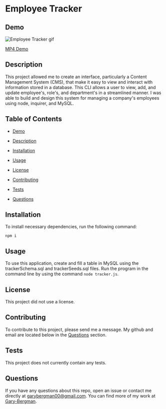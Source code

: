 # Employee Tracker
  
  
  ## Demo

  ![Employee Tracker gif](./assets/images/EmployeeTracker.gif)


  [MP4 Demo](https://drive.google.com/file/d/1p-LVdQCpWCzkSMdTy3_sxY9V3SCLyuNS/view?usp=sharing)
  
  ## Description

  This project allowed me to create an interface, particularly a Content Management System (CMS), that make it easy to view and interact with information stored in a database. This CLI allows a user to view, add, and update employee's, role's, and department's in a streamlined manner. I was able to build and design this system for managing a company's employees using node, inquirer, and MySQL.

  ## Table of Contents

  *  [Demo](#Demo)

  *  [Description](#Description)
   
  *  [Installation](#Installation)

  *  [Usage](#Usage)
  
  *  [License](#License)

  *  [Contributing](#Contributing)

  *  [Tests](#Tests)

  *  [Questions](#Questions)
  

  ## Installation

  To install necessary dependencies, run the following command:

 
    npm i


  ## Usage

  To use this application, create and fill a table in MySQL using the trackerSchema.sql and trackerSeeds.sql files. Run the program in the command line by using the command `node tracker.js`.

  ## License
  
  This project did not use a license.

  ## Contributing

  To contribute to this project, please send me a message. My github and email are located below in the [Questions](#Questions) section.

  ## Tests

  This project does not currently contain any tests.

  ## Questions

  If you have any questions about this repo, open an issue or contact me directly at [garybergman00@gmail.com](mailto:garybergman00@gmail.com). You can find more of my work at [Gary-Bergman](https://github.com/Gary-Bergman).
  